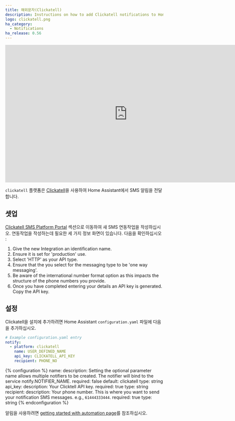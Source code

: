 ```yaml
---
title: 해외문자(Clickatell)
description: Instructions on how to add Clickatell notifications to Home Assistant.
logo: clickatell.png
ha_category:
  - Notifications
ha_release: 0.56
---
```


<div class='videoWrapper'>
<iframe width="776" height="437" src="https://www.youtube.com/embed/gi5HYaaShXY" frameborder="0" allow="accelerometer; autoplay; encrypted-media; gyroscope; picture-in-picture" allowfullscreen></iframe>
</div>

`clickatell` 플랫폼은 [Clickatell](https://clickatell.com)을 사용하여 Home Assistant에서 SMS 알림을 전달합니다.

## 셋업

[Clickatell SMS Platform Portal](https://portal.clickatell.com/#/) 섹션으로 이동하여 새 SMS 연동작업을 작성하십시오. 연동작업을 작성하는데 필요한 세 가지 정보 화면이 있습니다. 다음을 확인하십시오 :

1. Give the new Integration an identification name.
2. Ensure it is set for 'production' use.
3. Select 'HTTP' as your API type.
4. Ensure that the you select for the messaging type to be 'one way messaging'.
5. Be aware of the international number format option as this impacts the structure of the phone numbers you provide.
6. Once you have completed entering your details an API key is generated. Copy the API key.

## 설정

Clickatell을 설치에 추가하려면 Home Assistant `configuration.yaml` 파일에 다음을 추가하십시오.

```yaml
# Example configuration.yaml entry
notify:
  - platform: clickatell
    name: USER_DEFINED_NAME
    api_key: CLICKATELL_API_KEY
    recipient: PHONE_NO
```

{% configuration %}
name:
  description: Setting the optional parameter name allows multiple notifiers to be created. The notifier will bind to the service notify.NOTIFIER_NAME.
  required: false
  default: clickatell
  type: string
api_key:
  description: Your Clicktell API key.
  required: true
  type: string
recipient:
  description: Your phone number. This is where you want to send your notification SMS messages. e.g., `61444333444`.
  required: true
  type: string
{% endconfiguration %}

알림을 사용하려면 [getting started with automation page](/getting-started/automation/)를 참조하십시오.